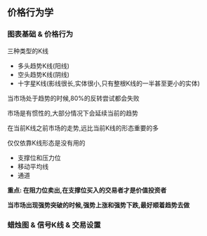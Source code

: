 ## 价格行为学

### 图表基础 & 价格行为

三种类型的K线

- 多头趋势K线(阳线)
- 空头趋势K线(阴线)
- 十字星K线(影线很长,实体很小,只有整根K线的一半甚至更小的实体)

当市场处于趋势的时候,80%的反转尝试都会失败

市场是有惯性的,大部分情况下会延续当前的趋势

在当前K线之前市场的走势,远比当前K线的形态重要的多

仅仅依靠K线形态是没有用的

- 支撑位和压力位
- 移动平均线
- 通道

**重点: 在阻力位卖出,在支撑位买入的交易者才是价值投资者**

**当市场出现强势突破的时候,强势上涨和强势下跌,最好顺着趋势去做**


### 蜡烛图 & 信号K线 & 交易设置




















